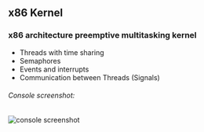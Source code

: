 ## x86 Kernel
### x86 architecture preemptive multitasking kernel 
- Threads with time sharing
- Semaphores 
- Events and interrupts
- Communication between Threads (Signals)
###### Console screenshot:
![console screenshot](https://i.imgur.com/tad8tk6.png)
